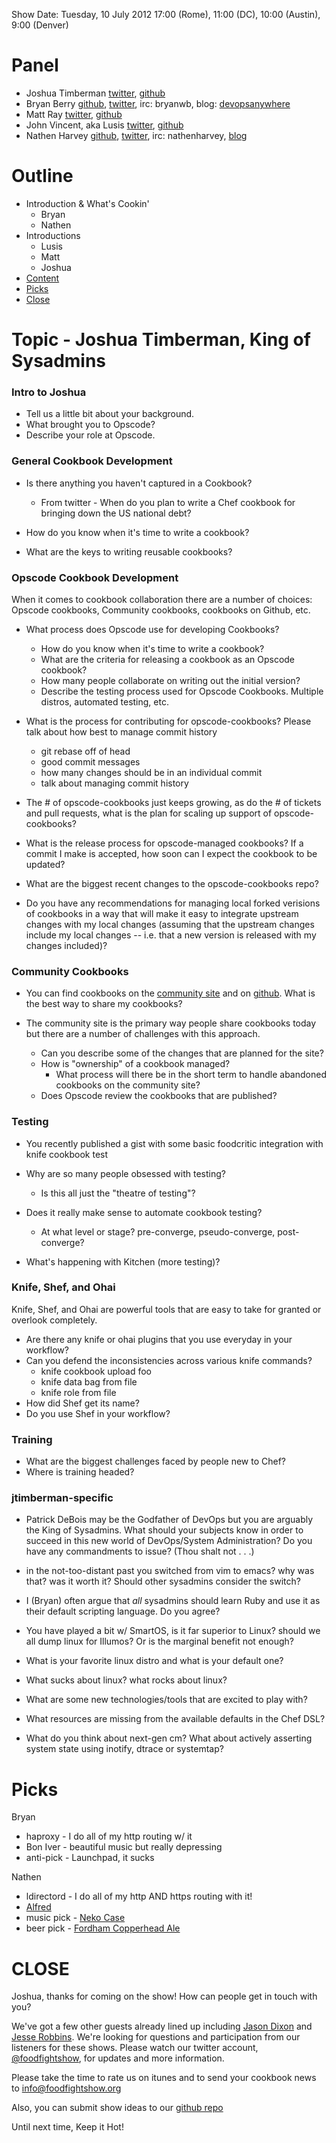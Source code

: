 Show Date:  Tuesday, 10 July 2012 17:00 (Rome), 11:00 (DC), 10:00 (Austin), 9:00 (Denver)

Panel
=====

* Joshua Timberman [twitter](https://twitter.com/#!/jtimberman), [github](http://github.com/jtimberman)
* Bryan Berry [github](http://github.com/bryanwb), [twitter](http://twitter.com/bryanwb), irc: bryanwb, blog: [devopsanywhere](http://devopsanywhere.blogspot.com)
* Matt Ray [twitter](https://twitter.com/#!/mattray), [github](https://github.com/mattray)
* John Vincent, aka Lusis [twitter](https://twitter.com/#!/lusis), [github](https://github.com/lusis)
* Nathen Harvey [github](http://github.com/nathenharvey), [twitter](http://twitter.com/nathenharvey), irc: nathenharvey, [blog](http://nathenharvey.com)

Outline
=======
* Introduction & What's Cookin'
  * Bryan
  * Nathen
* Introductions
  * Lusis
  * Matt
  * Joshua
* [Content](#topic---joshua-timberman-king-of-sysadmins)
* [Picks](#picks)
* [Close](#close)

Topic - Joshua Timberman, King of Sysadmins
==========================

### Intro to Joshua
* Tell us a little bit about your background.
* What brought you to Opscode?
* Describe your role at Opscode.

### General Cookbook Development
* Is there anything you haven't captured in a Cookbook?
  * From twitter - When do you plan to write a Chef cookbook for bringing down the US national debt?

* How do you know when it's time to write a cookbook?

* What are the keys to writing reusable cookbooks?

### Opscode Cookbook Development

When it comes to cookbook collaboration there are a number of choices:  Opscode cookbooks, Community cookbooks, cookbooks on Github, etc.

* What process does Opscode use for developing Cookbooks?
  * How do you know when it's time to write a cookbook?
  * What are the criteria for releasing a cookbook as an Opscode cookbook?
  * How many people collaborate on writing out the initial version?
  * Describe the testing process used for Opscode Cookbooks.  Multiple 
    distros, automated testing, etc.

* What is the process for contributing for opscode-cookbooks? Please talk 
  about how best to manage commit history
  * git rebase off of head
  * good commit messages
  * how many changes should be in an individual commit
  * talk about managing commit history

* The # of opscode-cookbooks just keeps growing, as do the # of
  tickets and pull requests, what is the plan for scaling up support
  of opscode-cookbooks?

* What is the release process for opscode-managed cookbooks? If a
  commit I make is accepted, how soon can I expect the cookbook to be
  updated?

* What are the biggest recent changes to the opscode-cookbooks repo?

* Do you have any recommendations for managing local forked verisions
  of cookbooks in a way that will make it easy to integrate upstream
  changes with my local changes (assuming that the upstream changes
  include my local changes -- i.e. that a new version is released
  with my changes included)?

### Community Cookbooks

* You can find cookbooks on the [community site](http://community.opscode.com)
  and on [github](http://github.com).  What is the best way to share my
  cookbooks?

* The community site is the primary way people share cookbooks today but
  there are a number of challenges with this approach.
  * Can you describe some of the changes that are planned for the site?
  * How is "ownership" of a cookbook managed?
    * What process will there be in the short term to handle abandoned 
      cookbooks on the community site?
  * Does Opscode review the cookbooks that are published?

### Testing
* You recently published a gist with some basic foodcritic integration
  with knife cookbook test

* Why are so many people obsessed with testing?
  * Is this all just the "theatre of testing"?

* Does it really make sense to automate cookbook testing?
  * At what level or stage? pre-converge, pseudo-converge, post-converge?

* What's happening with Kitchen (more testing)?

### Knife, Shef, and Ohai

Knife, Shef, and Ohai are powerful tools that are easy to take for granted or overlook completely.

* Are there any knife or ohai plugins that you use everyday in your workflow?
* Can you defend the inconsistencies across various knife commands?
  * knife cookbook upload foo 
  * knife data bag from file 
  * knife role from file
* How did Shef get its name?
* Do you use Shef in your workflow?

### Training
* What are the biggest challenges faced by people new to Chef?
* Where is training headed?

### jtimberman-specific
* Patrick DeBois may be the Godfather of DevOps but you are arguably
  the King of Sysadmins. What should your subjects know in order to
  succeed in this new world of DevOps/System Administration? Do you
  have any commandments to issue? (Thou shalt not . . .)

* in the not-too-distant past you switched from vim to emacs? why was
  that? was it worth it? Should other sysadmins consider the switch?

* I (Bryan) often argue that _all_ sysadmins should learn Ruby and
  use it as their default scripting language. Do you agree?

* You have played a bit w/ SmartOS, is it far superior to Linux?
  should we all dump linux for Illumos? Or is the marginal benefit
  not enough?

* What is your favorite linux distro and what is your default one?

* What sucks about linux? what rocks about linux?

* What are some new technologies/tools that are excited to play with?

* What resources are missing from the available defaults in the Chef
  DSL?

* What do you think about next-gen cm? What about actively asserting system state
  using inotify, dtrace or systemtap?

Picks
=====

Bryan
* haproxy - I do all of my http routing w/ it
* Bon Iver - beautiful music but really depressing
* anti-pick - Launchpad, it sucks

Nathen
* ldirectord - I do all of my http AND https routing with it!
* [Alfred](http://www.alfredapp.com/)
* music pick - [Neko Case](http://www.nekocase.com/)
* beer pick - [Fordham Copperhead Ale](http://fordhambrewing.com/our-brews/)

CLOSE
=====

Joshua, thanks for coming on the show!  How can people get in touch with 
you?

We've got a few other guests already lined up including 
[Jason Dixon](http://twitter.com/obfuscurity) and 
[Jesse Robbins](http://twitter.com/jesserobbins).  We're looking for 
questions and participation from our listeners for these shows.  Please
watch our twitter account, [@foodfightshow](http://twitter.com/foodfightshow), 
for updates and more information.

Please take the time to rate us on itunes and to send your cookbook
news to info@foodfightshow.org

Also, you can submit show ideas to our [github repo](https://github.com/foodfight/showz)

Until next time, Keep it Hot!
